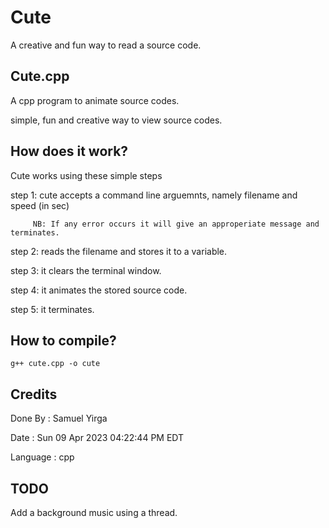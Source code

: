 # Cute 

A creative and fun way to read a source code. 

Cute.cpp 
--------

A cpp program to animate source codes. 

simple, fun and creative way to view source codes. 


How does it work?
-----------------

Cute works using these simple steps 
  
  step 1: cute accepts a command line arguemnts, namely filename and speed (in sec) 
  
         NB: If any error occurs it will give an approperiate message and terminates. 

  step 2: reads the filename and stores it to a variable. 
  
  step 3: it clears the terminal window.
  
  step 4: it animates the stored source code. 
  
  step 5: it terminates. 

How to compile?
---------------
    
    g++ cute.cpp -o cute 

Credits 
-------

Done By   : Samuel Yirga

Date      : Sun 09 Apr 2023 04:22:44 PM EDT

Language  : cpp 


TODO
----
Add a background music using a thread. 
